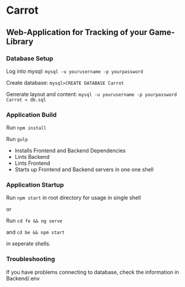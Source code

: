 # Carrot
## Web-Application for Tracking of your Game-Library


### Database Setup

Log into mysql:
```mysql -u yourusername -p yourpassword```

Create database:
```mysql>CREATE DATABASE Carrot```

Generate layout and content:
```mysql -u yourusername -p yourpassword Carrot < db.sql```

### Application Build

Run `npm install`

Run `gulp`
* Installs Frontend and Backend Dependencies
* Lints Backend
* Lints Frontend
* Starts up Frontend and Backend servers in one one shell


### Application Startup

Run `npm start` in root directory for usage in single shell

or

Run `cd fe && ng serve`

and `cd be && npm start`

in seperate shells.


### Troubleshooting

If you have problems connecting to database, check the information in Backend/.env